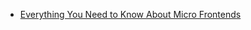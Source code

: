 - [Everything You Need to Know About Micro Frontends](https://newsletter.systemdesign.one/p/micro-frontends)
